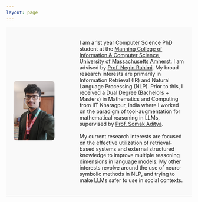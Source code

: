 ```yaml
---
layout: page
---
```


<div class="bio-container">
  <div style="flex: 0 0 30%; text-align: left;">
    <img src="debrup.png" alt="Description of image" style="max-width: 80%; height: auto;">
  </div>
  <div class="bio-text">
    
   I am a 1st year Computer Science PhD student at the <a href="https://www.cics.umass.edu/">Manning College of Information & Computer Science</a>, <a href="https://www.umass.edu/">University of Massachusetts Amherst</a>. I am advised by  <a href="https://people.cs.umass.edu/~rahimi/">Prof. Negin Rahimi</a>. My broad research interests are primarily in Information Retrieval (IR) and Natural Language Processing (NLP). Prior to this, I received a Dual Degree (Bachelors + Masters) in Mathematics and Computing from IIT Kharagpur, India where I worked on the paradigm of tool-augmentation for mathematical reasoning in LLMs, supervised by <a href="https://adityasomak.github.io/">Prof. Somak Aditya</a>.
    <br/><br/>
    My current research interests are focused on the effective utilization of retrieval-based systems and external structured knowledge to improve multiple reasoning dimensions in language models. My other interests revolve around the use of neuro-symbolic methods in NLP, and trying to make LLMs safer to use in social contexts.
  </div>
</div>
<br/>



<html lang="en">
<head>
    <meta charset="UTF-8">
    <meta name="viewport" content="width=device-width, initial-scale=1.0">
    <title>News Slider</title>
    <style>


        /* Whole page background */
        body {
            background-color: #ffffff !important; /* White background */
            color: #222 !important; /* Dark text */
            margin: 0;
            padding: 0;
            font-family: Arial, sans-serif;
        }
        
        /* Top toolbar / navigation bar */
        header, nav, .site-header, .navbar {
            background-color: #f9f9f9 !important; /* Light gray toolbar */
            color: #222 !important; /* Dark text */
            border-bottom: 1px solid #ddd; /* Subtle separator */
        }
        
        /* Toolbar links */
        header a, nav a, .site-header a, .navbar a {
            color: #0066cc !important; /* Blue links */
            text-decoration: none;
        }
        header a:hover, nav a:hover, .site-header a:hover, .navbar a:hover {
            text-decoration: underline;
        }



        
        /* Bio section (your intro with image) */
        .bio-container {
            display: flex;
            align-items: center;
            background-color: #f9f9f9; /* Soft light background */
            padding: 20px;
            border-bottom: 1px solid #ddd;
        }
        
        .bio-container img {
            max-width: 80%;
            height: auto;
            border-radius: 8px; /* Smooth edges */
        }
        
        .bio-text {
            flex: 1;
            margin-left: 40px;
        }
        
        /* Updates Section */
        #updates {
            background-color: #f9f9f9; /* Light background */
            padding: 20px;
            color: #222; /* Dark text */
        }
        
        .update {
            background-color: #ffffff; /* White cards */
            color: #222;
            border: 1px solid #ddd;
            border-radius: 8px;
            padding: 10px;
            margin-bottom: 10px;
            box-shadow: 0px 2px 4px rgba(0,0,0,0.1); /* subtle card shadow */
        }
        
        #prev-update, #next-update {
            display: none;
            background-color: #0066cc; /* Blue buttons */
            color: #fff;
            border: none;
            padding: 10px 15px;
            cursor: pointer;
            border-radius: 6px;
        }
        
        @media (hover: hover) {
            #updates:hover #prev-update, 
            #updates:hover #next-update {
                display: inline-block;
            }
        }

    </style>
</head>
<body>
    <section id="updates">
        <h3>Updates/News</h3>
        <div class="update-container">
            <div class="update active">
                <h4>(09/24) Started my PHD at UMass Amherst - advised by Prof. Negin Rahimi !</h4>
                <h4>(06/24) Presented my main conference paper on <a href="https://aclanthology.org/2024.naacl-long.54/">"MATHSENSEI: A Tool-Augmented Large Language Model for Mathematical Reasoning"</a> at <a href="https://2024.naacl.org/">NAACL 2024</a>, Mexico City.</h4>
          <h4>(12/23) Completed my internship at <a href="https://global.rakuten.com/corp/">Rakuten Global Inc.</a>, Language and Speech Team, RIT India.</h4>
            </div>

           <div class="update inactive">
           <h4>(06/23) Started working on Hate speech and Jailbreaks as part of <a href="https://www.microsoft.com/en-us/research/collaboration/accelerating-foundation-models-research/">Microsoft AFMR Program</a>, advised by Prof Somak Aditya (IIT KGP) and <a href="https://mbzuai.ac.ae/study/faculty/monojit-choudhury/">Prof Monojit Choudhury (MBZUAI)</a>.</h4>
           <h4>(12/22) Completed my research internship at Genome Quebec Innovation Centre, <a href="https://www.mcgill.ca/">McGill University</a> - supervised by <a href="https://www.mcgillgenomecentre.ca/investigators/simon-gravel/">Prof. Simon Gravel</a>.</h4>
            <h4>(05/21) Worked in the field of Genetic Algorihtms, supervised by <a href="https://www.linkedin.com/in/nirupam-chakraborti-4679371a9/">Prof Nirupam Chakraborti</a>.</h4>
           </div>
        </div>
        <button id="prev-update">&#8592;</button>
        <button id="next-update">&#8594;</button>
    </section>

    <script>
        const updates = document.querySelectorAll('.update');
        const prevButton = document.getElementById('prev-update');
        const nextButton = document.getElementById('next-update');
        let currentIndex = 0;

        function showUpdate(index) {
            updates.forEach((update, i) => {
                if (i === index) {
                    update.classList.add('active');
                    update.classList.remove('inactive');
                } else {
                    update.classList.remove('active');
                    update.classList.add('inactive');
                }
            });
        }

        prevButton.addEventListener('click', () => {
            currentIndex = (currentIndex > 0) ? currentIndex - 1 : updates.length - 1;
            showUpdate(currentIndex);
        });

        nextButton.addEventListener('click', () => {
            currentIndex = (currentIndex < updates.length - 1) ? currentIndex + 1 : 0;
            showUpdate(currentIndex);
        });

        // Initially show the first update
        showUpdate(currentIndex);
    </script>
</body>
</html>
